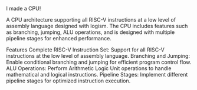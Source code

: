 I made a CPU! 

A CPU architecture supporting all RISC-V instructions at a low level of assembly language designed with logism. The CPU includes features such as branching, jumping, ALU operations, and is designed with multiple pipeline stages for enhanced performance.

Features
Complete RISC-V Instruction Set: Support for all RISC-V instructions at the low level of assembly language.
Branching and Jumping: Enable conditional branching and jumping for efficient program control flow.
ALU Operations: Perform Arithmetic Logic Unit operations to handle mathematical and logical instructions.
Pipeline Stages: Implement different pipeline stages for optimized instruction execution.

